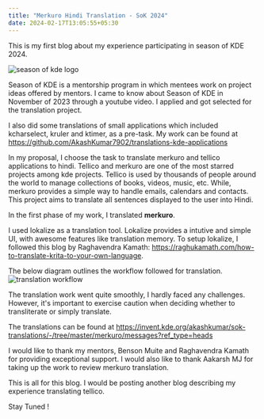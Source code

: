 ```yaml
---
title: "Merkuro Hindi Translation - SoK 2024"
date: 2024-02-17T13:05:55+05:30
---
```


This is my first blog about my experience participating in season of KDE 2024.

![season of kde logo](/sok/season-of-kde.png)

Season of KDE is a mentorship program in which mentees work on project ideas offered by mentors. I came to know about Season of KDE in November of 2023 through a youtube video. I applied and got selected for the translation project.

I also did some translations of small applications which included kcharselect, kruler and ktimer, as a pre-task. My work can be found at https://github.com/AkashKumar7902/translations-kde-applications

In my proposal, I choose the task to translate merkuro and tellico applications to hindi. Tellico and merkuro are one of the most starred projects among kde projects. Tellico is used by thousands of people around the world to manage collections of books, videos, music, etc. While, merkuro provides a simple way to handle emails, calendars and contacts. This project aims to translate all sentences displayed to the user into Hindi.

In the first phase of my work, I translated **merkuro**. 

I used lokalize as a translation tool. Lokalize provides a intutive and simple UI, with awesome features like translation memory. To setup lokalize, I followed this blog by Raghavendra Kamath: https://raghukamath.com/how-to-translate-krita-to-your-own-language. 

The below diagram outlines the workflow followed for translation.
![translation workflow](/sok/workflow.png)

The translation work went quite smoothly, I hardly faced any challenges. However, it's important to exercise caution when deciding whether to transliterate or simply translate.

The translations can be found at https://invent.kde.org/akashkumar/sok-translations/-/tree/master/merkuro/messages?ref_type=heads

I would like to thank my mentors, Benson Muite and Raghavendra Kamath for providing exceptional support. I would also like to thank Aakarsh MJ for taking up the work to review merkuro translation.

This is all for this blog. I would be posting another blog describing my experience translating tellico. 

Stay Tuned !  